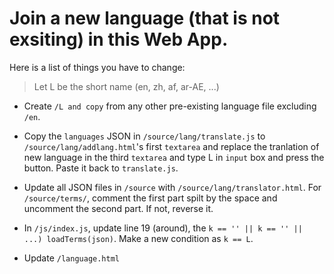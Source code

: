 # Join a new language (that is not exsiting) in this Web App.

Here is a list of things you have to change:

> Let L be the short name (en, zh, af, ar-AE, ...)

- Create `/L and copy` from any other pre-existing language file excluding `/en`.

- Copy the `languages` JSON in  `/source/lang/translate.js` to `/source/lang/addlang.html`'s first `textarea` and replace the tranlation of new language in the third `textarea` and type L in `input` box and press the button. Paste it back to `translate.js`.

- Update all JSON files in `/source` with `/source/lang/translator.html`. For `/source/terms/`, comment the first part spilt by the space and uncomment the second part. If not, reverse it.

- In `/js/index.js`, update line 19 (around), the `k == '' || k == '' || ...) loadTerms(json)`. Make a new condition as `k == L`.

- Update `/language.html`
